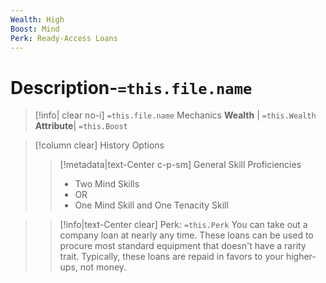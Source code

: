 ```yaml
---
Wealth: High
Boost: Mind
Perk: Ready-Access Loans
---
```

# Description-`=this.file.name`

>[!info| clear no-i] `=this.file.name` Mechanics
>**Wealth** | `=this.Wealth`   
>**Attribute**| `=this.Boost`

>[!column clear] History Options
>> [!metadata|text-Center c-p-sm] General Skill Proficiencies
>> - Two Mind Skills 
>> - OR
>> - One Mind Skill and One Tenacity Skill


>> [!info|text-Center clear] Perk: `=this.Perk`
>> You can take out a company loan at nearly any time. These loans can be used to procure most standard equipment that doesn't have a rarity trait. Typically, these loans are repaid in favors to your higher-ups, not money. 